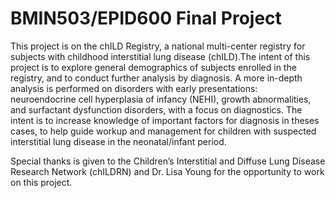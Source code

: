 # BMIN503/EPID600 Final Project

This project is on the chILD Registry, a national multi-center registry for subjects with childhood interstitial lung disease (chILD).The intent of this project is to explore general demographics of subjects enrolled in the registry, and to conduct further analysis by diagnosis. A more in-depth analysis is performed on disorders with early presentations: neuroendocrine cell hyperplasia of infancy (NEHI), growth abnormalities, and surfactant dysfunction disorders, with a focus on diagnostics. The intent is to increase knowledge of important factors for diagnosis in theses cases, to help guide workup and management for children with suspected interstitial lung disease in the neonatal/infant period.

Special thanks is given to the Children’s Interstitial and Diffuse Lung Disease Research Network (chILDRN) and Dr. Lisa Young for the opportunity to work on this project.

